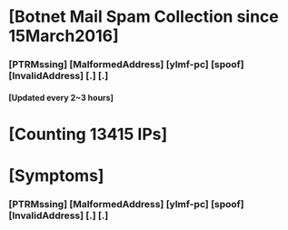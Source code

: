 # [Botnet Mail Spam Collection since 15March2016]
### [PTRMssing] [MalformedAddress] [ylmf-pc] [spoof] [InvalidAddress] [.] [.]
#### [Updated every 2~3 hours]

# [Counting 13415 IPs]

# [Symptoms] 
###   [PTRMssing] [MalformedAddress] [ylmf-pc] [spoof] [InvalidAddress] [.] [.]
